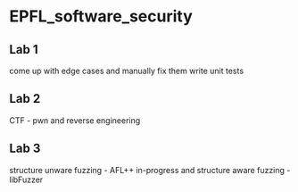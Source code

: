# EPFL_software_security
## Lab 1
come up with edge cases and manually fix them
write unit tests

## Lab 2
CTF - pwn and reverse engineering

## Lab 3
structure unware fuzzing - AFL++
in-progress and structure aware fuzzing - libFuzzer
